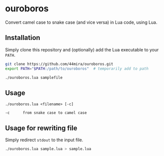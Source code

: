 # ouroboros

Convert camel case to snake case (and vice versa) in Lua code, using Lua.

## Installation

Simply clone this repository and (optionally) add the Lua executable to your `PATH`.

```bash
git clone https://github.com/44mira/ouroboros.git
export PATH="$PATH:/path/to/ouroboros"  # temporarily add to path

./ouroboros.lua samplefile
```

## Usage

```
./ouroboros.lua <filename> [-c]

-c      from snake case to camel case
```

## Usage for rewriting file

Simply redirect `stdout` to the input file.

```bash
./ouroboros.lua sample.lua > sample.lua
```
